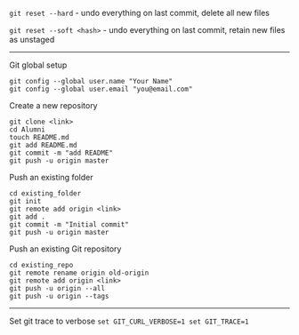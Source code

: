 ``git reset --hard`` - undo everything on last commit, delete all new files

``git reset --soft <hash>`` - undo everything on last commit, retain new files as unstaged


---


Git global setup
```
git config --global user.name "Your Name"
git config --global user.email "you@email.com"
```

Create a new repository
```
git clone <link>
cd Alumni
touch README.md
git add README.md
git commit -m "add README"
git push -u origin master
```

Push an existing folder
```
cd existing_folder
git init
git remote add origin <link>
git add .
git commit -m "Initial commit"
git push -u origin master
```

Push an existing Git repository
```
cd existing_repo
git remote rename origin old-origin
git remote add origin <link>
git push -u origin --all
git push -u origin --tags
```
-------------------------
Set git trace to verbose
```set GIT_CURL_VERBOSE=1 set GIT_TRACE=1 ```
